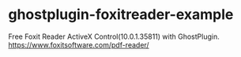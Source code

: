 # ghostplugin-foxitreader-example
Free Foxit Reader ActiveX Control(10.0.1.35811) with GhostPlugin. https://www.foxitsoftware.com/pdf-reader/

